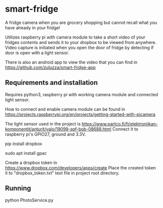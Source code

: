 # smart-fridge

A fridge camera when you are grocery shopping but cannot recall what you have already in your fridge! 

Utilizes raspberry pi with camera module to take a short video of your fridges contents and sends it to your dropbox to be viewed from anywhere. Video capture is initiated when you open the door of fridge by detecting if door is open with a light sensor.

There is also an android app to view the video that you can find in https://github.com/zuluzza/smart-fridge-app

## Requirements and installation
Requires python3, raspberry pi with working camera module and connected light sensor. 

How to connect and enable camera module can be found in https://projects.raspberrypi.org/en/projects/getting-started-with-picamera

The light sensor used in the project is https://www.partco.fi/fi/elektroniikan-komponentit/anturit/valo/19099-spf-bob-08688.html Connect it to raspberry pi's GPIO27, ground and 3.3V.

pip install dropbox

sudo apt install gpac

Create a dropbox token in https://www.dropbox.com/developers/apps/create
Place the created token it to "dropbox_token.txt" text file in project root directory.

## Running

python PhotoService.py

